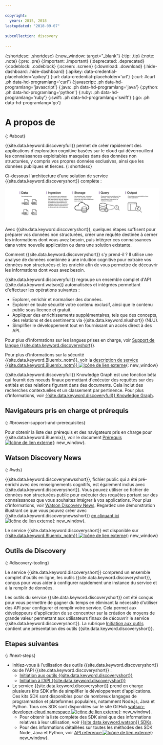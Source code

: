 ```yaml
---

copyright:
  years: 2015, 2018
lastupdated: "2018-09-07"

subcollection: discovery

---
```


{:shortdesc: .shortdesc}
{:new_window: target="_blank"}
{:tip: .tip}
{:note: .note}
{:pre: .pre}
{:important: .important}
{:deprecated: .deprecated}
{:codeblock: .codeblock}
{:screen: .screen}
{:download: .download}
{:hide-dashboard: .hide-dashboard}
{:apikey: data-credential-placeholder='apikey'} 
{:url: data-credential-placeholder='url'}
{:curl: #curl .ph data-hd-programlang='curl'}
{:javascript: .ph data-hd-programlang='javascript'}
{:java: .ph data-hd-programlang='java'}
{:python: .ph data-hd-programlang='python'}
{:ruby: .ph data-hd-programlang='ruby'}
{:swift: .ph data-hd-programlang='swift'}
{:go: .ph data-hd-programlang='go'}

# A propos de
{: #about}

{{site.data.keyword.discoveryfull}} permet de créer rapidement des applications d'exploration cognitive basées sur le cloud qui déverrouillent les connaissances exploitables masquées dans des données non structurées, y compris vos propres données exclusives, ainsi que les données publiques et tierces.
{: shortdesc}

Ci-dessous l'architecture d'une solution de service {{site.data.keyword.discoveryshort}} complète :

![Diagramme d'architecture Discovery](images/discovery-flow.png)

Avec {{site.data.keyword.discoveryshort}}, quelques étapes suffisent pour préparer vos données non structurées, créer une requête destinée à cerner les informations dont vous avez besoin, puis intégrer ces connaissances dans votre nouvelle application ou dans une solution existante.

Comment {{site.data.keyword.discoveryshort}} s'y prend-il ? Il utilise une analyse de données combinée à une intuition cognitive pour extraire vos données non structurées et les enrichir afin de vous permettre de découvrir les informations dont vous avez besoin.

{{site.data.keyword.discoveryfull}} regroupe un ensemble complet d'API {{site.data.keyword.watson}} automatisées et intégrées permettant d'effectuer les opérations suivantes :

- Explorer, enrichir et normaliser des données.
- Explorer en toute sécurité votre contenu exclusif, ainsi que le contenu public sous licence et gratuit.
- Appliquer des enrichissements supplémentaires, tels que des concepts, des relations et des sentiments via {{site.data.keyword.nlushort}} (NLU).
- Simplifier le développement tout en fournissant un accès direct à des API.

Pour plus d'informations sur les langues prises en charge, voir [Support de langue {{site.data.keyword.discoveryshort}}](/docs/services/discovery?topic=discovery-language-support#language-support).

Pour plus d'informations sur la sécurité {{site.data.keyword.Bluemix_notm}}, voir la [description de service {{site.data.keyword.Bluemix_notm}} ![Icône de lien externe](../../icons/launch-glyph.svg "Icône de lien externe")](https://www.ibm.com/software/sla/sladb.nsf/searchsaas/?searchview&searchorder=4&searchmax=0&query=%28IBM+Cloud+Service+description%29){: new_window}

{{site.data.keyword.discoveryfull}} Knowledge Graph est une fonction bêta qui fournit des noeuds finaux permettant d'exécuter des requêtes sur des entités et des relations figurant dans des documents. Cela inclut des recherches contextuelles et un classement par pertinence. Pour plus d'informations, voir [{{site.data.keyword.discoveryfull}} Knowledge Graph](/docs/services/discovery?topic=discovery-kg#kg).

## Navigateurs pris en charge et prérequis
{: #browser-support-and-prerequisites}

Pour obtenir la liste des prérequis et des navigateurs pris en charge pour {{site.data.keyword.Bluemix}}, voir le document [Prérequis![Icône de lien externe](../../icons/launch-glyph.svg "Icône de lien externe")](https://cloud.ibm.com/docs/overview/prereqs.html#prereqs){: new_window}.

## Watson Discovery News
{: #wds}

{{site.data.keyword.discoverynewsshort}}, fichier public qui a été pré-enrichi avec des renseignements cognitifs, est également inclus avec {{site.data.keyword.discoveryshort}}. Vous pouvez utiliser ce fichier de données non structurées public pour exécuter des requêtes portant sur des connaissances que vous souhaitez intégrer à vos applications. Pour plus d'informations, voir [Watson Discovery News](/docs/services/discovery?topic=discovery-watson-discovery-news#watson-discovery-news). Regardez une démonstration illustrant ce que vous pouvez créer avec {{site.data.keyword.discoverynewsshort}} [en cliquant ici ![Icône de lien externe](../../icons/launch-glyph.svg "Icône de lien externe")](https://discovery-news-demo.ng.bluemix.net/){: new_window}.

Le service {{site.data.keyword.discoveryshort}} est disponible sur [{{site.data.keyword.Bluemix_notm}} ![Icône de lien externe](../../icons/launch-glyph.svg "Icône de lien externe")](https://{DomainName}/catalog/services/discovery){: new_window}

## Outils de Discovery
{: #discovery-tooling}

Le service {{site.data.keyword.discoveryshort}} comprend un ensemble complet d'outils en ligne, les outils {{site.data.keyword.discoveryshort}}, conçus pour vous aider à configurer rapidement une instance du service et à la remplir de données.

Les outils du service {{site.data.keyword.discoveryshort}} ont été conçus pour vous permettre de gagner du temps en éliminant la nécessité d'utiliser des API pour configurer et remplir votre service. Cela permet aux développeurs d'application de se concentrer sur la création de moyens de grande valeur permettant aux utilisateurs finaux de découvrir le service {{site.data.keyword.discoveryshort}}. La rubrique [Initiation aux outils](/docs/services/discovery?topic=discovery-getting-started#getting-started) contient une présentation des outils {{site.data.keyword.discoveryshort}}.


## Etapes suivantes
{: #next-steps}

- Initiez-vous à l'utilisation des outils {{site.data.keyword.discoveryshort}} ou de l'API {{site.data.keyword.discoveryshort}} :
    - [Initiation aux outils {{site.data.keyword.discoveryshort}}](/docs/services/discovery?topic=discovery-getting-started#getting-started)
    - [Initiation à l'API {{site.data.keyword.discoveryshort}}](/docs/services/discovery?topic=discovery-gs-api#gs-api)
- Le service {{site.data.keyword.discoveryshort}} prend en charge plusieurs kits SDK afin de simplifier le développement d'applications. Ces kits SDK sont disponibles pour de nombreux langages de programmation et plateformes populaires, notamment Node.js, Java et Python. Tous ces SDK sont disponibles sur le site GitHub [watson-developer-cloud namespace ![Icône de lien externe](../../icons/launch-glyph.svg "Icône de lien externe")](https://github.com/watson-developer-cloud){: new_window}.
    - Pour obtenir la liste complète des SDK ainsi que des informations relatives à leur utilisation, voir [{{site.data.keyword.watson}} SDKs](https://cloud.ibm.com/docs/services/watson/getting-started-sdks.html#sdks).
    - Pour des informations détaillées sur toutes les méthodes des SDK Node, Java et Python, voir [API reference ![Icône de lien externe](../../icons/launch-glyph.svg "Icône de lien externe")](https://{DomainName}/apidocs/discovery){: new_window}.
